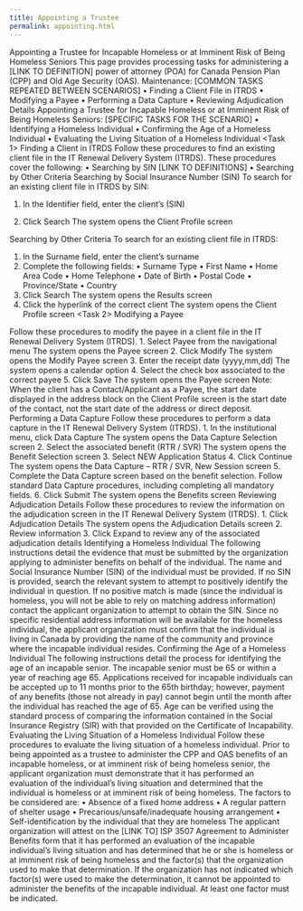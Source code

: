 ```yaml
---
title: Appointing a Trustee
permalink: appointing.html
---
```

Appointing a Trustee for Incapable Homeless or at Imminent Risk of Being Homeless Seniors <Action>
 <Purpose>
This page provides processing tasks for administering a [LINK TO DEFINITION] power of attorney (POA) for Canada Pension Plan (CPP) and Old Age Security (OAS).
<Contents>
Maintenance: [COMMON TASKS REPEATED BETWEEN SCENARIOS]
•	Finding a Client File in ITRDS
•	Modifying a Payee
•	Performing a Data Capture
•	Reviewing Adjudication Details 
Appointing a Trustee for Incapable Homeless or at Imminent Risk of Being Homeless Seniors: [SPECIFIC TASKS FOR THE SCENARIO]
•	Identifying a Homeless Individual 
•	Confirming the Age of a Homeless Individual 
•	Evaluating the Living Situation of a Homeless Individual
<Task 1>
Finding a Client in ITRDS 
<Purpose>
Follow these procedures to find an existing client file in the IT Renewal Delivery System (ITRDS). 
These procedures cover the following: <The following headings should be able to jump down the page to the section>
•	Searching by SIN [LINK TO DEFINITIONS]
•	Searching by Other Criteria
<Agent Instructions>
Searching by Social Insurance Number (SIN)
To search for an existing client file in ITRDS by SIN:
1.	In the Identifier field, enter the client’s (SIN) 
 
2.	Click Search
The system opens the Client Profile screen 
 
Searching by Other Criteria
To search for an existing client file in ITRDS:
1.	In the Surname field, enter the client’s surname
2.	Complete the following fields:
•	Surname Type
•	First Name
•	Home Area Code
•	Home Telephone
•	Date of Birth
•	Postal Code
•	Province/State
•	Country
3.	Click Search
The system opens the Results screen
4.	Click the hyperlink of the correct client
The system opens the Client Profile screen
<Task 2>
Modifying a Payee 
<Purpose>
<Agent Instructions>
Follow these procedures to modify the payee in a client file in the IT Renewal Delivery System (ITRDS).
1.	Select Payee from the navigational menu
The system opens the Payee screen
2.	Click Modify
The system opens the Modify Payee screen
3.	Enter the receipt date (yyyy,mm,dd)
The system opens a calendar option
4.	Select the check box associated to the correct payee
5.	Click Save 
The system opens the Payee screen
Note: When the client has a Contact/Applicant as a Payee, the start date displayed in the address block on the Client Profile screen is the start date of the contact, not the start date of the address or direct deposit.
<Task 3>
Performing a Data Capture
<Purpose>
Follow these procedures to perform a data capture in the IT Renewal Delivery System (ITRDS).
<Agent Instructions>
1.	In the institutional menu, click Data Capture
The system opens the Data Capture Selection screen
2.	Select the associated benefit (RTR / SVR) 
The system opens the Benefit Selection screen
3.	Select NEW Application Status
4.	Click Continue 
The system opens the Data Capture – RTR / SVR, New Session screen
5.	Complete the Data Capture screen based on the benefit selection. Follow standard Data Capture procedures, including completing all mandatory fields. 
6.	Click Submit 
The system opens the Benefits screen
<Task 4>
Reviewing Adjudication Details
<Purpose>
Follow these procedures to review the information on the adjudication screen in the IT Renewal Delivery System (ITRDS).
<Agent Instructions>
1.	Click Adjudication Details
The system opens the Adjudication Details screen
2.	Review information
3.	Click Expand to review any of the associated adjudication details
<Task 5>
Identifying a Homeless Individual
<Purpose>
The following instructions detail the evidence that must be submitted by the organization applying to administer benefits on behalf of the individual.
<Agent Instructions>
The name and Social Insurance Number (SIN) of the individual must be provided. If no SIN is provided, search the relevant system to attempt to positively identify the individual in question.
If no positive match is made (since the individual is homeless, you will not be able to rely on matching address information) contact the applicant organization to attempt to obtain the SIN.
Since no specific residential address information will be available for the homeless individual, the applicant organization must confirm that the individual is living in Canada by providing the name of the community and province where the incapable individual resides.
<Task 6>
Confirming the Age of a Homeless Individual
<Purpose>
The following instructions detail the process for identifying the age of an incapable senior. 
<Background>
The incapable senior must be 65 or within a year of reaching age 65. Applications received for incapable individuals can be accepted up to 11 months prior to the 65th birthday; however, payment of any benefits (those not already in pay) cannot begin until the month after the individual has reached the age of 65.
<Agent Instructions>
Age can be verified using the standard process of comparing the information contained in the Social Insurance Registry (SIR) with that provided on the Certificate of Incapability.
<Task 7>
Evaluating the Living Situation of a Homeless Individual
<Purpose> 
Follow these procedures to evaluate the living situation of a homeless individual.
<Background>
Prior to being appointed as a trustee to administer the CPP and OAS benefits of an incapable homeless, or at imminent risk of being homeless senior, the applicant organization must demonstrate that it has performed an evaluation of the individual’s living situation and determined that the individual is homeless or at imminent risk of being homeless. The factors to be considered are:
• Absence of a fixed home address
• A regular pattern of shelter usage
• Precarious/unsafe/inadequate housing arrangement
• Self-identification by the individual that they are homeless
<Agent Instructions>
The applicant organization will attest on the [LINK TO] ISP 3507 Agreement to Administer Benefits form that it has performed an evaluation of the incapable individual’s living situation and has determined that he or she is homeless or at imminent risk of being homeless and the factor(s) that the organization used to make that determination.
If the organization has not indicated which factor(s) were used to make the determination, it cannot be appointed to administer the benefits of the incapable individual. At least one factor must be indicated.
